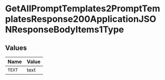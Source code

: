 # GetAllPromptTemplates2PromptTemplatesResponse200ApplicationJSONResponseBodyItems1Type


## Values

| Name   | Value  |
| ------ | ------ |
| `TEXT` | text   |